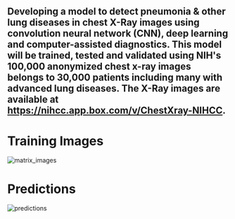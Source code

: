 ## Developing a model to detect pneumonia & other lung diseases  in chest X-Ray images using convolution neural network (CNN), deep learning and computer-assisted  diagnostics. This model will be trained, tested and validated using NIH's 100,000 anonymized chest x-ray images belongs to 30,000 patients including many with advanced lung diseases. The X-Ray images are available at https://nihcc.app.box.com/v/ChestXray-NIHCC.

# Training Images
![matrix_images](https://user-images.githubusercontent.com/78239454/129116154-7f9469e4-e8bf-49bf-9a49-5af6b71036e0.png)
# Predictions
![predictions](https://user-images.githubusercontent.com/78239454/129116261-76963b28-e43d-4707-953d-4ff1e65794fa.png)



